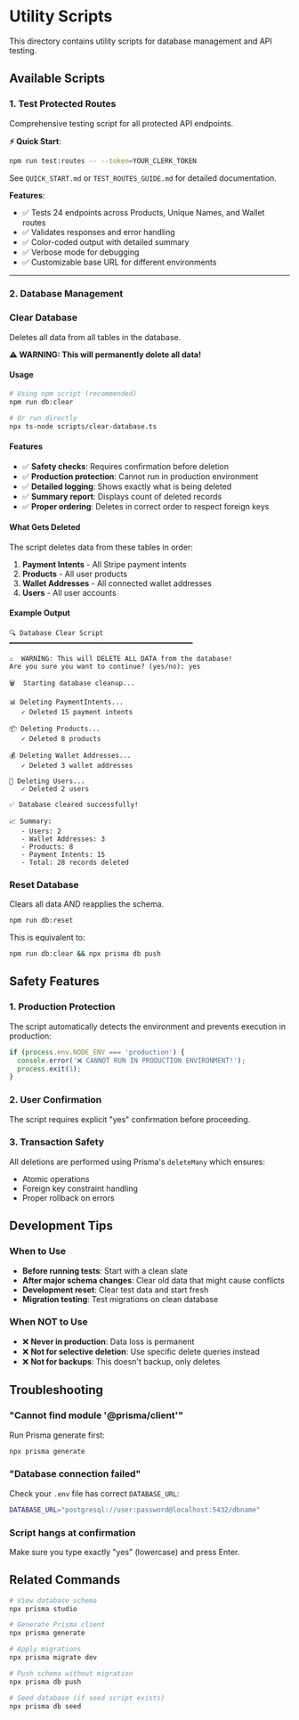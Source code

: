 # Utility Scripts

This directory contains utility scripts for database management and API testing.

## Available Scripts

### 1. Test Protected Routes

Comprehensive testing script for all protected API endpoints.

**⚡ Quick Start**:
```bash
npm run test:routes -- --token=YOUR_CLERK_TOKEN
```

See `QUICK_START.md` or `TEST_ROUTES_GUIDE.md` for detailed documentation.

**Features**:
- ✅ Tests 24 endpoints across Products, Unique Names, and Wallet routes
- ✅ Validates responses and error handling
- ✅ Color-coded output with detailed summary
- ✅ Verbose mode for debugging
- ✅ Customizable base URL for different environments

---

### 2. Database Management

### Clear Database

Deletes all data from all tables in the database.

**⚠️ WARNING: This will permanently delete all data!**

#### Usage

```bash
# Using npm script (recommended)
npm run db:clear

# Or run directly
npx ts-node scripts/clear-database.ts
```

#### Features

- ✅ **Safety checks**: Requires confirmation before deletion
- ✅ **Production protection**: Cannot run in production environment
- ✅ **Detailed logging**: Shows exactly what is being deleted
- ✅ **Summary report**: Displays count of deleted records
- ✅ **Proper ordering**: Deletes in correct order to respect foreign keys

#### What Gets Deleted

The script deletes data from these tables in order:

1. **Payment Intents** - All Stripe payment intents
2. **Products** - All user products
3. **Wallet Addresses** - All connected wallet addresses
4. **Users** - All user accounts

#### Example Output

```
🔍 Database Clear Script
━━━━━━━━━━━━━━━━━━━━━━━━━━━━━━━━━━━━━━━━━━━━━━

⚠️  WARNING: This will DELETE ALL DATA from the database!
Are you sure you want to continue? (yes/no): yes

🗑️  Starting database cleanup...

📊 Deleting PaymentIntents...
   ✓ Deleted 15 payment intents

📦 Deleting Products...
   ✓ Deleted 8 products

💰 Deleting Wallet Addresses...
   ✓ Deleted 3 wallet addresses

👤 Deleting Users...
   ✓ Deleted 2 users

✅ Database cleared successfully!

📈 Summary:
   - Users: 2
   - Wallet Addresses: 3
   - Products: 8
   - Payment Intents: 15
   - Total: 28 records deleted
```

### Reset Database

Clears all data AND reapplies the schema.

```bash
npm run db:reset
```

This is equivalent to:
```bash
npm run db:clear && npx prisma db push
```

## Safety Features

### 1. Production Protection

The script automatically detects the environment and prevents execution in production:

```typescript
if (process.env.NODE_ENV === 'production') {
  console.error('❌ CANNOT RUN IN PRODUCTION ENVIRONMENT!');
  process.exit(1);
}
```

### 2. User Confirmation

The script requires explicit "yes" confirmation before proceeding.

### 3. Transaction Safety

All deletions are performed using Prisma's `deleteMany` which ensures:
- Atomic operations
- Foreign key constraint handling
- Proper rollback on errors

## Development Tips

### When to Use

- **Before running tests**: Start with a clean slate
- **After major schema changes**: Clear old data that might cause conflicts
- **Development reset**: Clear test data and start fresh
- **Migration testing**: Test migrations on clean database

### When NOT to Use

- ❌ **Never in production**: Data loss is permanent
- ❌ **Not for selective deletion**: Use specific delete queries instead
- ❌ **Not for backups**: This doesn't backup, only deletes

## Troubleshooting

### "Cannot find module '@prisma/client'"

Run Prisma generate first:
```bash
npx prisma generate
```

### "Database connection failed"

Check your `.env` file has correct `DATABASE_URL`:
```bash
DATABASE_URL="postgresql://user:password@localhost:5432/dbname"
```

### Script hangs at confirmation

Make sure you type exactly "yes" (lowercase) and press Enter.

## Related Commands

```bash
# View database schema
npx prisma studio

# Generate Prisma client
npx prisma generate

# Apply migrations
npx prisma migrate dev

# Push schema without migration
npx prisma db push

# Seed database (if seed script exists)
npx prisma db seed
```

